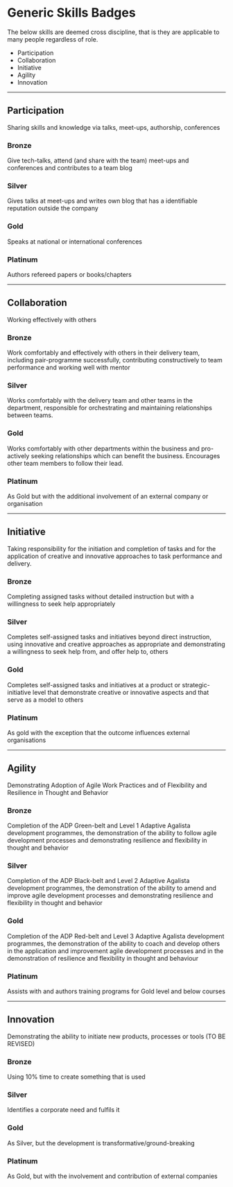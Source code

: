 # Generic Skills Badges

The below skills are deemed cross discipline, that is they are applicable to many people regardless of role.

- Participation
- Collaboration
- Initiative
- Agility
- Innovation

----
## Participation
Sharing skills and knowledge via talks, meet-ups, authorship, conferences
### Bronze
Give tech-talks, attend (and share with the team) meet-ups and conferences and contributes to a team blog
### Silver
Gives talks at meet-ups and writes own blog that has a identifiable reputation outside the company
### Gold
Speaks at national or international conferences
### Platinum
Authors refereed papers or books/chapters

----
## Collaboration
Working effectively with others
### Bronze
Work comfortably and effectively with others in their delivery team, including pair-programme successfully, contributing constructively to team performance and working well with mentor
### Silver
Works comfortably with the delivery team and other teams in the department, responsible for orchestrating and maintaining relationships between teams.
### Gold
Works comfortably with other departments within the business and pro-actively seeking relationships which can benefit the business.  Encourages other team members to follow their lead.
### Platinum
As Gold but with the additional involvement of an external company or organisation

----
## Initiative
Taking responsibility for the initiation and completion of tasks and for the application of creative and innovative approaches to task performance and delivery.
### Bronze
Completing assigned tasks without detailed instruction but with a willingness to seek help appropriately
### Silver
Completes self-assigned tasks and initiatives beyond direct instruction, using innovative and creative approaches as appropriate and demonstrating a willingness to seek help from, and offer help to, others
### Gold
Completes self-assigned tasks and initiatives at a product or strategic-initiative level that demonstrate creative or innovative aspects and that serve as a model to others
### Platinum
As gold with the exception that the outcome influences external organisations

----
## Agility
Demonstrating Adoption of Agile Work Practices and of Flexibility and Resilience in Thought and Behavior
### Bronze
Completion of the ADP Green-belt and Level 1 Adaptive Agalista development programmes, the demonstration of the ability to follow agile development processes and demonstrating resilience and flexibility in thought and behavior
### Silver
Completion of the ADP Black-belt and Level 2 Adaptive Agalista development programmes, the demonstration of the ability to amend and improve agile development processes and demonstrating resilience and flexibility in thought and behavior
### Gold
Completion of the ADP Red-belt and Level 3 Adaptive Agalista development programmes, the demonstration of the ability to coach and develop others in the application and improvement agile development processes and in the demonstration of resilience and flexibility in thought and behaviour
### Platinum
Assists with and authors training programs for Gold level and below courses

----
## Innovation
Demonstrating the ability to initiate new products, processes or tools (TO BE REVISED)
### Bronze
Using 10% time to create something that is used
### Silver
Identifies a corporate need and fulfils it
### Gold
As Silver, but the development is transformative/ground-breaking
### Platinum
As Gold, but with the involvement and contribution of external companies
